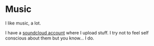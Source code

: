 # Music
I like music, a lot.

I have a [soundcloud account](https://soundcloud.com/kbs_music) where I upload stuff.
I try not to feel self conscious about them but you know... I do.
